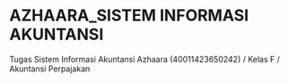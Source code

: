 # AZHAARA_SISTEM INFORMASI AKUNTANSI 
 Tugas Sistem Informasi Akuntansi Azhaara (40011423650242) / Kelas F / Akuntansi Perpajakan 
